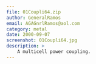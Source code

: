 ```yaml
---
file: 01Coupli64.zip
author: GeneralRamos
email: AGAGnrlRamos@aol.com
category: metal
date: 2000-09-07
screenshot: 01Coupli64.jpg
description: >
    A multicell power coupling.
---
```

